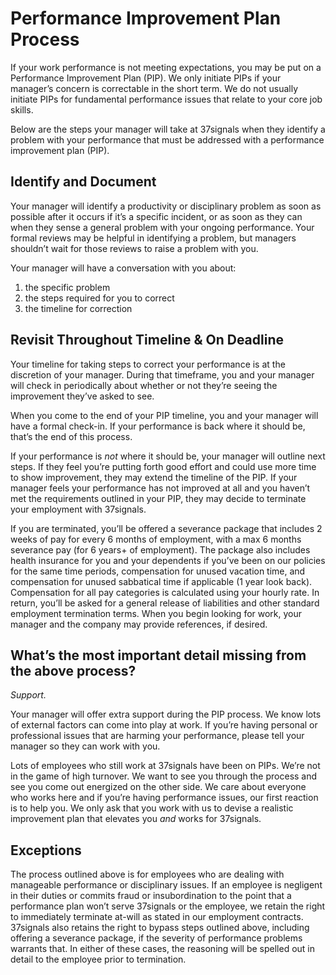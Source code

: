 # Performance Improvement Plan Process

If your work performance is not meeting expectations, you may be put on a Performance Improvement Plan (PIP). We only initiate PIPs if your manager’s concern is correctable in the short term. We do not usually initiate PIPs for fundamental performance issues that relate to your core job skills.

Below are the steps your manager will take at 37signals when they identify a problem with your performance that must be addressed with a performance improvement plan (PIP).

## Identify and Document

Your manager will identify a productivity or disciplinary problem as soon as possible after it occurs if it’s a specific incident, or as soon as they can when they sense a general problem with your ongoing performance. Your formal reviews may be helpful in identifying a problem, but managers shouldn’t wait for those reviews to raise a problem with you.

Your manager will have a conversation with you about:

1. the specific problem
2. the steps required for you to correct
3. the timeline for correction

## Revisit Throughout Timeline & On Deadline

Your timeline for taking steps to correct your performance is at the discretion of your manager. During that timeframe, you and your manager will check in periodically about whether or not they’re seeing the improvement they’ve asked to see.

When you come to the end of your PIP timeline, you and your manager will have a formal check-in. If your performance is back where it should be, that’s the end of this process.

If your performance is _not_ where it should be, your manager will outline next steps. If they feel you’re putting forth good effort and could use more time to show improvement, they may extend the timeline of the PIP. If your manager feels your performance has not improved at all and you haven’t met the requirements outlined in your PIP, they may decide to terminate your employment with 37signals.

If you are terminated, you’ll be offered a severance package that includes 2 weeks of pay for every 6 months of employment, with a max 6 months severance pay (for 6 years+ of employment). The package also includes health insurance for you and your dependents if you’ve been on our policies for the same time periods, compensation for unused vacation time, and compensation for unused sabbatical time if applicable (1 year look back). Compensation for all pay categories is calculated using your hourly rate. In return, you’ll be asked for a general release of liabilities and other standard employment termination terms. When you begin looking for work, your manager and the company may provide references, if desired.

## What’s the most important detail missing from the above process?

_Support._

Your manager will offer extra support during the PIP process. We know lots of external factors can come into play at work. If you’re having personal or professional issues that are harming your performance, please tell your manager so they can work with you.

Lots of employees who still work at 37signals have been on PIPs. We’re not in the game of high turnover. We want to see you through the process and see you come out energized on the other side. We care about everyone who works here and if you’re having performance issues, our first reaction is to help you. We only ask that you work with us to devise a realistic improvement plan that elevates you _and_ works for 37signals.

## Exceptions

The process outlined above is for employees who are dealing with manageable performance or disciplinary issues. If an employee is negligent in their duties or commits fraud or insubordination to the point that a performance plan won’t serve 37signals or the employee, we retain the right to immediately terminate at-will as stated in our employment contracts. 37signals also retains the right to bypass steps outlined above, including offering a severance package, if the severity of performance problems warrants that. In either of these cases, the reasoning will be spelled out in detail to the employee prior to termination.
